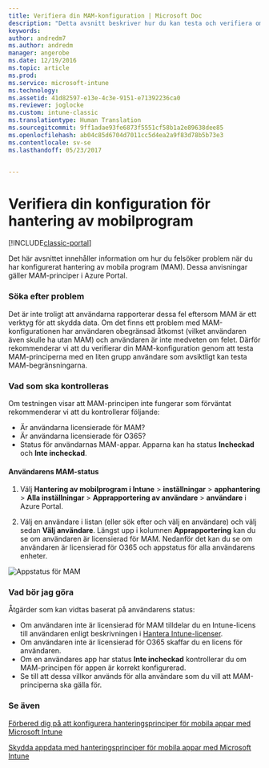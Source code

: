 ```yaml
---
title: Verifiera din MAM-konfiguration | Microsoft Doc
description: "Detta avsnitt beskriver hur du kan testa och verifiera om din MAM-princip är korrekt konfigurerad och fungerar som förväntat."
keywords: 
author: andredm7
ms.author: andredm
manager: angerobe
ms.date: 12/19/2016
ms.topic: article
ms.prod: 
ms.service: microsoft-intune
ms.technology: 
ms.assetid: 41d82597-e13e-4c3e-9151-e71392236ca0
ms.reviewer: joglocke
ms.custom: intune-classic
ms.translationtype: Human Translation
ms.sourcegitcommit: 9ff1adae93fe6873f5551cf58b1a2e89638dee85
ms.openlocfilehash: ab04c85d6704d7011cc5d4ea2a9f83d78b5b73e3
ms.contentlocale: sv-se
ms.lasthandoff: 05/23/2017


---
```


# <a name="validating-your-mobile-application-management-setup"></a>Verifiera din konfiguration för hantering av mobilprogram

[!INCLUDE[classic-portal](../includes/classic-portal.md)]

Det här avsnittet innehåller information om hur du felsöker problem när du har konfigurerat hantering av mobila program (MAM). Dessa anvisningar gäller MAM-principer i Azure Portal.

### <a name="checking-for-symptoms"></a>Söka efter problem
Det är inte troligt att användarna rapporterar dessa fel eftersom MAM är ett verktyg för att skydda data. Om det finns ett problem med MAM-konfigurationen har användaren obegränsad åtkomst (vilket användaren även skulle ha utan MAM) och användaren är inte medveten om felet. Därför rekommenderar vi att du verifierar din MAM-konfiguration genom att testa MAM-principerna med en liten grupp användare som avsiktligt kan testa MAM-begränsningarna.


### <a name="what-to-check"></a>Vad som ska kontrolleras

Om testningen visar att MAM-principen inte fungerar som förväntat rekommenderar vi att du kontrollerar följande:

- Är användarna licensierade för MAM?
- Är användarna licensierade för O365?
- Status för användarnas MAM-appar. Apparna kan ha status **Incheckad** och **Inte incheckad**.

#### <a name="user-mam-status"></a>Användarens MAM-status
1. Välj **Hantering av mobilprogram i Intune** > **inställningar** > **apphantering** > **Alla inställningar** > **Apprapportering av användare** > **användare** i Azure Portal.

2. Välj en användare i listan (eller sök efter och välj en användare) och välj sedan **Välj användare**. Längst upp i kolumnen **Apprapportering** kan du se om användaren är licensierad för MAM. Nedanför det kan du se om användaren är licensierad för O365 och appstatus för alla användarens enheter.

![Appstatus för MAM](..\media\ts-mam-user-apps.png)

### <a name="what-to-do"></a>Vad bör jag göra
Åtgärder som kan vidtas baserat på användarens status:

- Om användaren inte är licensierad för MAM tilldelar du en Intune-licens till användaren enligt beskrivningen i [Hantera Intune-licenser](..\get-started\start-with-a-paid-subscription-to-microsoft-intune.md).
- Om användaren inte är licensierad för O365 skaffar du en licens för användaren.
- Om en användares app har status **Inte incheckad** kontrollerar du om MAM-principen för appen är korrekt konfigurerad.
- Se till att dessa villkor används för alla användare som du vill att MAM-principerna ska gälla för.

### <a name="see-also"></a>Se även
[Förbered dig på att konfigurera hanteringsprinciper för mobila appar med Microsoft Intune](..\deploy-use\get-ready-to-configure-mobile-app-management-policies-with-microsoft-intune.md)

[Skydda appdata med hanteringsprinciper för mobila appar med Microsoft Intune](..\deploy-use\protect-app-data-using-mobile-app-management-policies-with-microsoft-intune.md)

